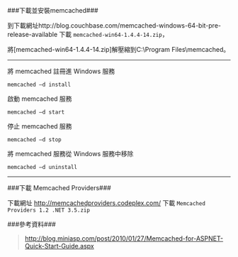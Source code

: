


###下載並安裝memcached###



到下載網址http://blog.couchbase.com/memcached-windows-64-bit-pre-release-available 下載 `memcached-win64-1.4.4-14.zip`，

將[memcached-win64-1.4.4-14.zip]解壓縮到C:\Program Files\memcached。


---
將 memcached 註冊進 Windows 服務

    memcached –d install


啟動 memcached 服務

    memcached –d start

停止 memcached 服務

    memcached –d stop

將 memcached 服務從 Windows 服務中移除

    memcached –d uninstall

---


###下載 Memcached Providers###

下載網址 http://memcachedproviders.codeplex.com/ 下載 `Memcached Providers 1.2 .NET 3.5.zip`

###參考資料###
>http://blog.miniasp.com/post/2010/01/27/Memcached-for-ASPNET-Quick-Start-Guide.aspx
